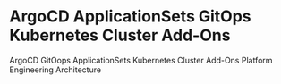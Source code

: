 # ArgoCD ApplicationSets GitOps Kubernetes Cluster Add-Ons
ArgoCD GitOops ApplicationSets Kubernetes Cluster Add-Ons Platform Engineering Architecture
